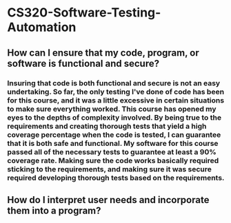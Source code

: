 # CS320-Software-Testing-Automation

## How can I ensure that my code, program, or software is functional and secure?
### Insuring that code is both functional and secure is not an easy undertaking. So far, the only testing I've done of code has been for this course, and it was a little excessive in certain situations to make sure everything worked. This course has opened my eyes to the depths of complexity involved. By being true to the requirements and creating thorough tests that yield a high coverage percentage when the code is tested, I can guarantee that it is both safe and functional. My software for this course passed all of the necessary tests to guarantee at least a 90% coverage rate. Making sure the code works basically required sticking to the requirements, and making sure it was secure required developing thorough tests based on the requirements.

## How do I interpret user needs and incorporate them into a program?
